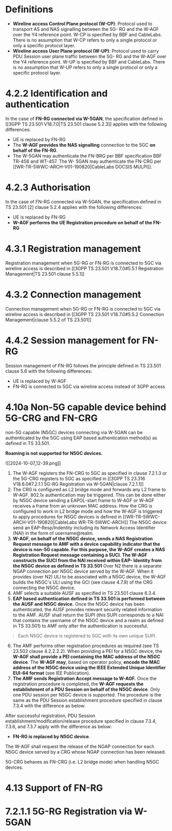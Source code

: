 # Definitions
- **Wireline access Control Plane protocol (W-CP)**: Protocol used to transport AS and NAS signalling between the 5G- RG and the W-AGF over the Y4 reference point. W-CP is specified by BBF and CableLabs. There is no assumption that W-CP refers to only a single protocol or only a specific protocol layer.
- **Wireline access User Plane protocol (W-UP)**: Protocol used to carry PDU Session user plane traffic between the 5G- RG and the W-AGF over the Y4 reference point. W-UP is specified by BBF and CableLabs. There is no assumption that W-UP refers to only a single protocol or only a specific protocol layer.

# 4.2.2 Identification and authentication
In the case of **FN-RG connected via W-5GAN**, the specification defined in [[3GPP TS 23.501 V18.7.0|TS 23.501 clause 5.2.3]] applies with the following differences:
- UE is replaced by FN-RG
- The **W-AGF provides the NAS signalling** connection to the 5GC **on behalf of the FN-RG**.
- The W-5GAN may authenticate the FN-BRG per BBF specification BBF TR-456 and WT-457. The W- 5GAN may authenticate the FN-CRG per [[WR-TR-5WWC-ARCH-V01-190820|CableLabs DOCSIS MULPI]].

# 4.2.3 Authorisation
In the case of FN-RG connected via W-5GAN, the specification defined in TS 23.501 [2] clause 5.2.4 applies with the following differences:
- UE is replaced by FN-RG
- **W-AGF performs the UE Registration procedure on behalf of the FN-RG**

# 4.3.1 Registration management
Registration management when 5G-RG or FN-RG is connected to 5GC via wireline access is described in [[3GPP TS 23.501 V18.7.0#5.5.1 Registration Management|TS 23.501 clause 5.5.1]]

# 4.3.2 Connection management
Connection management when 5G-RG or FN-RG is connected to 5GC via wireline access is described in [[3GPP TS 23.501 V18.7.0#5.5.2 Connection Management|clause 5.5.2 of TS 23.501]]

# 4.4.2 Session management for FN-RG
Session management of FN-RG follows the principle defined in TS 23.501 clause 5.6 with the following differences:
- UE is replaced by W-AGF
- FN-RG is connected to 5GC via wireline access instead of 3GPP access

# 4.10a Non-5G capable device behind 5G-CRG and FN-CRG
non-5G capable (N5GC) devices connecting via W-5GAN can be authenticated by the 5GC using EAP based authentication method(s) as defined in TS 33.501.

**Roaming is not supported for N5GC devices.**

![[2024-10-07_12-39.png]]
1. The W-AGF registers the FN-CRG to 5GC as specified in clause 7.2.1.3 or the 5G-CRG registers to 5GC as specified in [[3GPP TS 23.316 V18.6.0#7.2.1.1 5G-RG Registration via W-5GAN|clause 7.2.1.1]]
2. The CRG is configured as L2 bridge mode and forwards any L2 frame to W-AGF. 802.1x authentication may be triggered. This can be done either by N5GC device sending a EAPOL-start frame to W-AGF or W-AGF receives a frame from an unknown MAC address.
   How the CRG is configured to work in L2 bridge mode and how the W-AGF is triggered to apply procedures for N5GC devices is defined in [[WR-TR-5WWC-ARCH-V01-190820|CableLabs WR-TR-5WWC-ARCH]]
   The N5GC device send an EAP-Resp/Indentity including its Network Access Identifier (NAI) in the form of username@realm.
3. **W-AGF, on behalf of the N5GC device, sends a NAS Registration Request message to AMF with a device capability indicator that the device is non-5G capable. For this purpose, the W-AGF creates a NAS Registration Request message containing a SUCI. The W-AGF constructs the SUCI from the NAI received within EAP- Identity from the N5GC device as defined in TS 33.501**
   Over N2 there is a separate NGAP connection per N5GC device served by the W-AGF.
   When it provides (over N2) ULI to be associated with a N5GC device, the W-AGF builds the N5GC's ULI using the GCI (see clause 4.7.9) of the CRG connecting the N5GC device.
4. AMF selects a suitable AUSF as specified in TS 23.501 clause 6.3.4.
5. **EAP based authentication defined in TS 33.501 is performed between the AUSF and N5GC device.**
   Once the N5GC device has been authenticated, the AUSF provides relevant security related information to the AMF. AUSF shall return the SUPI (this SUPI corresponds to a NAI that contains the username of the N5GC device and a realm as defined in TS 33.501) to AMF only after the authentication is successful.
   
> Each N5GC device is registered to 5GC with its own unique SUPI.

6. The AMF performs other registration procedures as required (see TS 23.502 clause 4.2.2.2.2).
   When providing a PEI for a N5GC device, the **W-AGF shall provide a PEI containing the MAC address of the N5GC device**. The **W-AGF may**, based on operator policy, **encode the MAC address of the N5GC device using the IEEE Extended Unique Identifier EUI-64 format** (see IEE Publication).
7. **The AMF sends Registration Accept message to W-AGF.**
   Once the registration procedure is completed, the **W-AGF requests the establishment of a PDU Session on behalf of the N5GC device**. Only one PDU session per N5GC device is supported. The procedure is the same as the PDU Session establishment procedure specified in clause 7.3.4 with the difference as below:

After successful registration, PDU Session establishment/modification/release procedure specified in clause 7.3.4, 7.3.6, and 7.3.7 apply with the difference as below:
- **FN-RG is replaced by N5GC device**.

The W-AGF shall request the release of the NGAP connection for each N5GC device served by a CRG whose NGAP connection has been released.

5G-CRG behaves as FN-CRG (i.e. L2 bridge mode) when handling N5GC devices.

# 4.13 Support of FN-RG


# 7.2.1.1 5G-RG Registration via W-5GAN